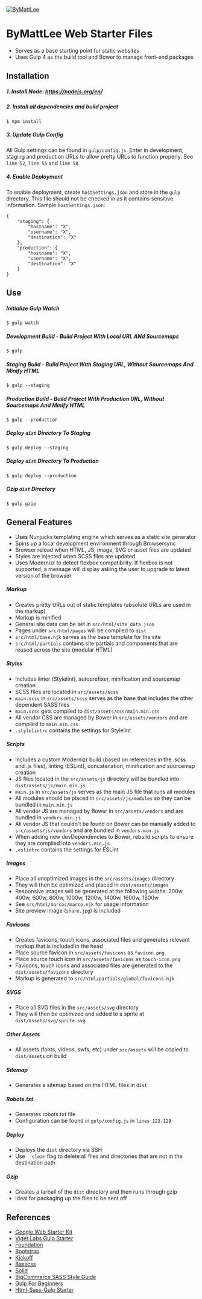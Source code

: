 [![ByMattLee](http://hosted.bymattlee.com/github/bymattlee-logo.png)](http://bymattlee.com)

# ByMattLee Web Starter Files
* Serves as a base starting point for static websites
* Uses Gulp 4 as the build tool and Bower to manage front-end packages

## Installation
##### 1. Install Node: <https://nodejs.org/en/>
##### 2. Install all dependencies and build project
```
$ npm install
```
##### 3. Update Gulp Config
All Gulp settings can be found in `gulp/config.js`. Enter in development, staging and production URLs to allow pretty URLs to function properly. See `line 52`, `line 55` and `line 58`
##### 4. Enable Deployment
To enable deployment, create `hostSettings.json` and store in the `gulp` directory. This file should not be checked in as it contains sensitive information. Sample `hostSettings.json`:
```
{
	"staging": {
		"hostname": "X",
		"username": "X",
		"destination": "X"
	},
	"production": {
		"hostname": "X",
		"username": "X",
		"destination": "X"
	}
}
```

## Use
##### Initialize Gulp Watch
```
$ gulp watch
```
##### Development Build - Build Project With Local URL ANd Sourcemaps
```
$ gulp
```
##### Staging Build - Build Project With Staging URL, Without Sourcemaps And Minify HTML
```
$ gulp --staging
```
##### Production Build - Build Project With Production URL, Without Sourcemaps And Minify HTML
```
$ gulp --production
```
##### Deploy `dist` Directory To Staging
```
$ gulp deploy --staging
```
##### Deploy `dist` Directory To Production
```
$ gulp deploy --production
```
##### Gzip `dist` Directory
```
$ gulp gzip
```

## General Features
* Uses Nunjucks templating engine which serves as a static site generator
* Spins up a local development environment through Browsersync
* Browser reload when HTML, JS, image, SVG or asset files are updated
* Styles are injected when SCSS files are updated
* Uses Modernizr to detect flexbox compatibility. If flexbox is not supported, a message will display asking the user to upgrade to latest version of the browser

##### Markup
* Creates pretty URLs out of static templates (absolute URLs are used in the markup)
* Markup is minified
* General site data can be set in `src/html/site_data.json`
* Pages under `src/html/pages` will be compiled to `dist`
* `src/html/base.njk` serves as the base template for the site
* `src/html/partials` contains site partials and components that are reused across the site (modular HTML)

##### Styles
* Includes linter (Stylelint), autoprefixer, minification and sourcemap creation
* SCSS files are located in `src/assets/scss`
* `main.scss` in `src/assets/scss` serves as the base that includes the other dependent SASS files
* `main.scss` gets compiled to `dist/assets/css/main.min.css`
* All vendor CSS are managed by Bower in `src/assets/vendors` and are compiled to `main.min.css`
* `.stylelintrc` contains the settings for Stylelint

##### Scripts
* Includes a custom Modernizr build (based on references in the .scss and .js files), linting (ESLint), concatenation, minification and sourcemap creation
* JS files located in the `src/assets/js` directory will be bundled into `dist/assets/js/main.min.js`
* `main.js` in `src/assets/js` serves as the main JS file that runs all modules
* All modules should be placed in `src/assets/js/modules` so they can be bundled in `main.min.js`
* All vendor JS are managed by Bower in `src/assets/vendors` and are bundled in `vendors.min.js`
* All vendor JS that couldn't be found on Bower can be manually added to `src/assets/js/vendors` and are bundled in `vendors.min.js`
* When adding new devDependencies to Bower, rebuild scripts to ensure they are compiled into `vendors.min.js`
* `.eslintrc` contains the settings for ESLint

##### Images
* Place all unoptimized images in the `src/assets/images` directory
* They will then be optimized and placed in `dist/assets/images`
* Responsive images will be generated at the following widths: 200w, 400w, 600w, 800w, 1000w, 1200w, 1400w, 1600w, 1800w
* See `src/html/marcos/marco.njk` for usage information
* Site preview image (`share.jpg`) is included

##### Favicons
* Creates favicons, touch icons, associated files and generates relevant markup that is included in the head
* Place source favicon in `src/assets/favicons` as `favicon.png`
* Place source touch icon in `src/assets/favicons` as `touch-icon.png`
* Favicons, touch icons and associated files are generated to the `dist/assets/favicons` directory
* Markup is generated to `src/html/partials/global/favicons.njk`

##### SVGS
* Place all SVG files in the `src/assets/svg` directory
* They will then be optimized and added to a sprite at `dist/assets/svg/sprite.svg`

##### Other Assets
* All assets (fonts, videos, swfs, etc) under `src/assets` will be copied to `dist/assets` on build

##### Sitemap
* Generates a sitemap based on the HTML files in `dist`

##### Robots.txt
* Generates robots.txt file
* Configuration can be found in `gulp/config.js` in `lines 123-129`

##### Deploy
* Deploys the `dist` directory via SSH
* Use `--clean` flag to delete all files and directories that are not in the destination path

##### Gzip
* Creates a tarball of the `dist` directory and then runs through gzip
* Ideal for packaging up the files to be sent off

## References
* [Google Web Starter Kit](https://github.com/google/web-starter-kit)
* [Viget Labs Gulp Starter](https://github.com/vigetlabs/gulp-starter)
* [Foundation](http://foundation.zurb.com/)
* [Bootstrap](http://getbootstrap.com/)
* [Kickoff](http://trykickoff.com/)
* [Basscss](http://www.basscss.com/)
* [Solid](http://solid.buzzfeed.com/)
* [BigCommerce SASS Style Guide](https://github.com/bigcommerce/sass-style-guide)
* [Gulp For Beginners](https://css-tricks.com/gulp-for-beginners/)
* [Html-Sass-Gulp Starter](https://github.com/MadeInHaus/html-sass-gulp-starter)